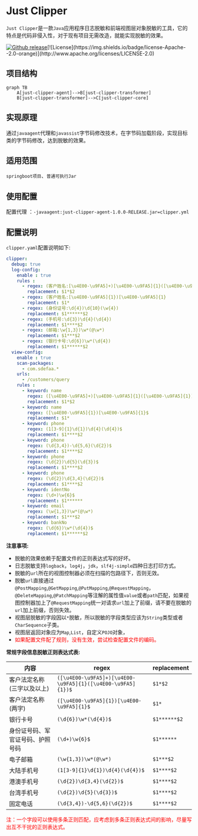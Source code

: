 # Just Clipper

`Just Clipper`是一款`Java`应用程序日志脱敏和前端视图层对象脱敏的工具，它的特点是代码非侵入性，对于现有项目无需改造，就能实现脱敏的效果。

[![Github release](https://img.shields.io/badge/release-v1.0.0-brightgreen)]([https://github.com/4defaa/just-clipper/releases](https://github.com/4defaa/just-clipper/releases))[![License](https://img.shields.io/badge/license-Apache--2.0-orange)](http://www.apache.org/licenses/LICENSE-2.0)

## 项目结构

```mermaid
graph TB
	A[just-clipper-agent]-->B[just-clipper-transformer]
	B[just-clipper-transformer]-->C[just-clipper-core]
```



## 实现原理

通过`javaagent`代理和`javassist`字节码修改技术，在字节码加载阶段，实现目标类的字节码修改，达到脱敏的效果。

## 适用范围

`springboot项目`、`普通可执行Jar`

## 使用配置

配置代理 ：`-javaagent:just-clipper-agent-1.0.0-RELEASE.jar=clipper.yml`

## 配置说明

`clipper.yaml`配置说明如下:

```yaml
clipper:
  debug: true																		# 调试，输出目标类修饰过的字节码文件，默认值false
  log-config:
    enable : true                                                                          # 开启日志脱敏，默认值false
    rules :                                                                                # 脱敏规则，使用正则表达式
      - regex: (客户姓名:[\u4E00-\u9FA5]+)[\u4E00-\u9FA5]{1}([\u4E00-\u9FA5]{1})
        replacement: $1*$2
      - regex: (客户姓名:[\u4E00-\u9FA5]{1})[\u4E00-\u9FA5]{1}
        replacement: $1*
      - regex: (身份证号:\d{4})\d{10}(\w{4})
        replacement: $1******$2
      - regex: (手机号:\d{3})\d{4}(\d{4})
        replacement: $1****$2
      - regex: (邮箱:\w{1,3})\w*(@\w*)
        replacement: $1***$2
      - regex: (银行卡号:\d{6})\w*(\d{4})
        replacement: $1******$2
  view-config:
    enable : true                                                                           # 开启视图层返回对象脱敏，默认值false
    scan-packages:                                                                          # 视图控制器所在包名
      - com.sdefaa.*
    urls:
      - /customers/query                                                                    # 脱敏过滤的url
    rules :                                                                                 # 脱敏规则，字段名以及正则表达式
      - keyword: name
        regex: ([\u4E00-\u9FA5]+)[\u4E00-\u9FA5]{1}([\u4E00-\u9FA5]{1})$
        replacement: $1*$2
      - keyword: name
        regex: ([\u4E00-\u9FA5]{1})[\u4E00-\u9FA5]{1}$
        replacement: $1*
      - keyword: phone
        regex: (1[3-9]{1}\d{1})\d{4}(\d{4})$
        replacement: $1****$2
      - keyword: phone
        regex: (\d{3,4})-\d{5,6}(\d{2})$
        replacement: $1****$2
      - keyword: phone
        regex: (\d{2})\d{5}(\d{3})$
        replacement: $1****$2
      - keyword: phone
        regex: (\d{2})\d{3,4}(\d{2})$
        replacement: $1****$2
      - keyword: identNo
        regex: (\d+)\w{6}$
        replacement: $1******
      - keyword: email
        regex: (\w{1,3})\w*(@\w*)
        replacement: $1***$2
      - keyword: bankNo
        regex: (\d{6})\w*(\d{4})$
        replacement: $1******$2
```

**注意事项:**

- 脱敏的效果依赖于配置文件的正则表达式写的好坏。
- 日志脱敏支持`logback`，`log4j`，`jdk`，`slf4j-simple`四种日志打印方式。
- 脱敏的`url`所在的视图控制器必须在扫描的包路径下，否则无效。
- 脱敏`url`直接通过`@PostMapping`,`@GetMapping`,`@PutMapping`,`@RequestMapping`，`@DeleteMapping`,`@PatchMapping`等注解的属性值`value`或者`path`匹配，如果视图控制器加上了`@RequestMapping`统一对请求`url`加上了前缀，请不要在脱敏的`url`加上前缀，否则失效。
- 视图层脱敏的字段因以`*`脱敏，所以脱敏的字段类型应该为`String`类型或者`CharSequence`子类。
- 视图层返回对象应为`Map`,`List`，自定义`POJO`对象，
- <span style="color:red">如果配置文件配了规则，没有生效，尝试检查配置文件的编码。</span>

**常规字段信息脱敏正则表达式表:**

| 内容                             | regex                                                       | replacement  |
| -------------------------------- | ----------------------------------------------------------- | ------------ |
| 客户法定名称(三字以及以上)       | `([\u4E00-\u9FA5]+)[\u4E00-\u9FA5]{1}([\u4E00-\u9FA5]{1})$` | `$1*$2`      |
| 客户法定名称(两字)               | `([\u4E00-\u9FA5]{1})[\u4E00-\u9FA5]{1}$`                   | `$1*`        |
| 银行卡号                         | `(\d{6})\w*(\d{4})$`                                        | `$1******$2` |
| 身份证号码、军官证号码、护照号码 | `(\d+)\w{6}$`                                               | `$1******`   |
| 电子邮箱                         | `(\w{1,3})\w*(@\w*)`                                        | `$1***$2`    |
| 大陆手机号                       | `(1[3-9]{1}\d{1})\d{4}(\d{4})$`                             | `$1****$2`   |
| 港澳手机号                       | `(\d{2})\d{3,4}(\d{2})$`                                    | `$1****$2`   |
| 台湾手机号                       | `(\d{2})\d{5}(\d{3})$`                                      | `$1****$2`   |
| 固定电话                         | `(\d{3,4})-\d{5,6}(\d{2})$`                                 | `$1****$2`   |

<span style="color:red">注：一个字段可以使用多条正则匹配，应考虑到多条正则表达式间的影响，尽量写出互不干扰的正则表达式。</span>

